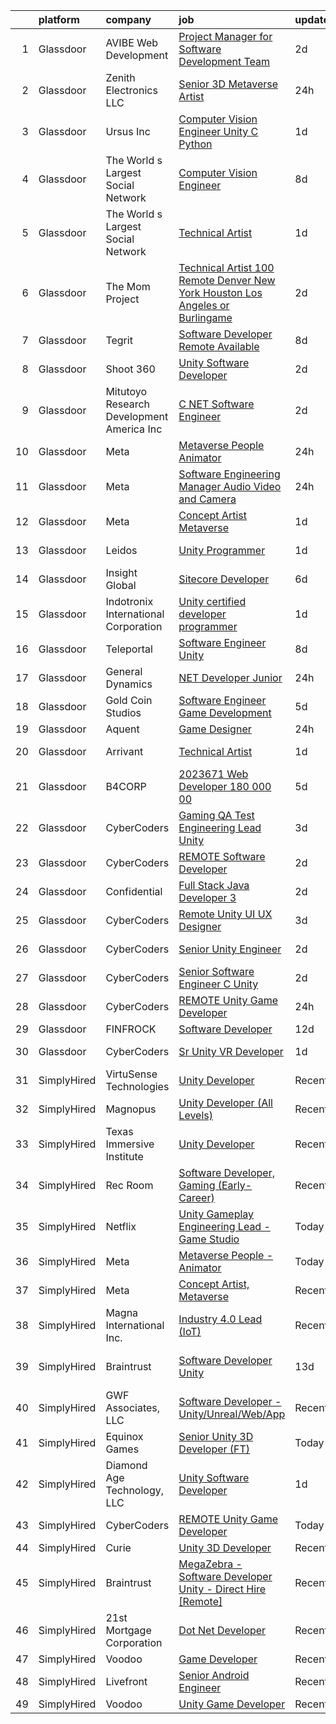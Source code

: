 

|    | platform    | company                                      | job                                                                                                                                                                                                                                                                                                                                                                                                                                                                                                                                                                                                                                                                                                                                                                                                                                                                                                                                                                                                                                                                                                                                                                                                                                                                                                                                                                                                                                                                                                                                                                       | update_time   | location           |
|---:|:------------|:---------------------------------------------|:--------------------------------------------------------------------------------------------------------------------------------------------------------------------------------------------------------------------------------------------------------------------------------------------------------------------------------------------------------------------------------------------------------------------------------------------------------------------------------------------------------------------------------------------------------------------------------------------------------------------------------------------------------------------------------------------------------------------------------------------------------------------------------------------------------------------------------------------------------------------------------------------------------------------------------------------------------------------------------------------------------------------------------------------------------------------------------------------------------------------------------------------------------------------------------------------------------------------------------------------------------------------------------------------------------------------------------------------------------------------------------------------------------------------------------------------------------------------------------------------------------------------------------------------------------------------------|:--------------|:-------------------|
|  1 | Glassdoor   | AVIBE Web Development                        | [Project Manager for Software Development Team](https://www.glassdoor.com/partner/jobListing.htm?pos=114&ao=1110586&s=58&guid=00000182d3d0bbfea546d7673bd80b26&src=GD_JOB_AD&t=SR&vt=w&ea=1&cs=1_0dbc83f0&cb=1661411048772&jobListingId=1008086630923&cpc=DF7064BA3070673B&jrtk=3-0-1gb9t1f1ekui7801-1gb9t1f1t2eaa000-214dea10d75101e9--6NYlbfkN0Brla-Zn9TtWMRI9hglf2COtJLUY7PVjml4LUR13BlzD7MVyLh566VOz5YzIwIxpjKQAPQijXCbFWj_0dt69uEBFC4fyv5bazkA9tIwOZKDXW0gW0od_YTGdw9vH_EnLAOVdkijHvVJP59hPaIVSnRLd_6T9lgsRsFxL8dHgF7waHnkyuwScCoIM-iu6Yx-SGvf3__o-Jl8WiilzJwLv0T6DGuh8acfgn3HpFsxThXKUim3KfBMlPstumSCGapbtCdBmM2OrxT31WDRUaX1SavcYgzbq4YObmhKzt5oIMJKYcKpmzILORvj5801XdQ3WV3d_fhvF6c3noLCE1b-JGhw-gPXjqDPPTo13dIgFqLXUhtAsaWBLKDSDrCP3rWefV2DNA3d5hTjMZNWgSRkK1cYYcQDtonoV4IDOrsL21TJF2f5GfzKvtnKIPHQq6al6FbSgHxpHgCBpqdGCKI3GVxNMeW7BXlIPwBvPVhA15ucSdvjU8mDb1oI0JgFioHuxq6Lhac1Jj3bCv7mSlzdnSsQEEK7s3LhF3g%3D)                                                                                                                                                                                                                                                                                                                                                                                                                                                                                                                                                                                                                                                    | 2d            | Vancouver, WA      |
|  2 | Glassdoor   | Zenith Electronics  LLC                      | [Senior 3D Metaverse Artist](https://www.glassdoor.com/partner/jobListing.htm?pos=117&ao=1110586&s=58&guid=00000182d3d0bbfea546d7673bd80b26&src=GD_JOB_AD&t=SR&vt=w&cs=1_223c25de&cb=1661411048772&jobListingId=1008092281829&cpc=8A48E7D5890B96AC&jrtk=3-0-1gb9t1f1ekui7801-1gb9t1f1t2eaa000-a5663851c11daae4--6NYlbfkN0A9atWhvSYGDXYsuIFniFeMUfyhfiKb1gamun_MyY1nlold7GTuQPjQR8xaSdlZCsOQ9ut2nO9u9vtufhyhHOrrdU4YbCkmiFu5aI_AwKRKyz0ZI0AJ2DtMsDcf_CIYtIaC36EXzHirUZBC8poPrrq7JTyWkZRP2ilBlNx5STbYEsmDNcmUA9iJF4K4U4PPesKasW03b74NGSLyiilXF17bX4ZdujAFcLLHl1cu46YEwztiZ9wepFo7MqYxDwy4HvRgDTGMNGnWZAIpbPnzmfw8-qQVBnCtUMYOEuJpsvitZuTn5wXGg-CGmSjaJoKrfTBB_TSR7PUOWgQ5c-Z64ky9Xj4Ui3cP3VWx-9F4-cjpC06miB0fL_-8tKApSdn7-WRF6e1PEybjXaeGEXfXHlfCkUQ_AOpQEKKVxu_1vIu3HH9E1sRT0BvgcmArzx5LKozq1lfNR5tXldB2OmrEfcVrb6RQKP5a1ilBxJJCtnCUD7nJ_xj5vcMAlpcpiUdAOKZ6VjltmxjVOFBNMa5LFobbWzIc6TB1x5z306obxmlm-UPXvnrMOgPYm-amsYLIAokpOl7fi-npMh3oYQ5lM7OJ2GknLBB5K_0%3D)                                                                                                                                                                                                                                                                                                                                                                                                                                                                                                                                                                                                            | 24h           | Santa Clara, CA    |
|  3 | Glassdoor   | Ursus  Inc                                   | [Computer Vision Engineer   Unity C   Python](https://www.glassdoor.com/partner/jobListing.htm?pos=124&ao=1110586&s=58&guid=00000182d3d0bbfea546d7673bd80b26&src=GD_JOB_AD&t=SR&vt=w&ea=1&cs=1_638f31d2&cb=1661411048773&jobListingId=1008089323459&cpc=155EB9D5185558AF&jrtk=3-0-1gb9t1f1ekui7801-1gb9t1f1t2eaa000-7ac0d13f03f62581--6NYlbfkN0CT8vBT9H5mqECx2dfLV_FONLPDKpIRssxVwtj05Tmm4rA5I0VNOPdM1oYsK66ov5pXwwZ9pBHUxiYuEJrCbcdlaxyWAwJmYz19kUAyvhsOeezI0OcmO5TSscUpaMyeJyxPgtLojTHz25Nz4PICeeFqRejoDMLK2Zich_DhI2mNoQYSwwLkuYkPuOcVvPiLIoNMNlF6R9Vdl43HLaHtOXSPaUg3BcFuT_yUtfPLKnh2bsnJ2ogO-DMYXeRW_CBXSuWm8Mxhv6d3nUYUoz0cBDP-emU9I45yLQrmn1RAicUHREaRXrK66Be1G1Kcqaqi_IpDByaLjR2aWLsWSGrlPE_cGh8a896K-BLamu9DSXAL0_6hvRDAt86OnoQ_WxX9HMrVcOgqXzF6rcgBRk8Ylu_fbxRvtLYgD8zrNNI2R7nK-saCbaL2qoJkGFDfuRsRn61ppX_tuaoiF4atUMmwrfTK2wEhH8mr1387E2n_6lWqu5PahX1Tu8ckAS16_wXeegB56QIgXF11ZG1jE1IqbOId8BgzhsCgXUgC2faHxhrMAjZQ9UYvq_qQfaIEmUzziEmuOeauF3SW5hHtuU_ikHwMhOzs_gGy_3gSP903-qHMygdcp-JRmIoGOvqdWThWXlqaShQ7_uYtoBFTBKODgxItQM8pmnyYrEP00T7RwtUQsdf3gqJbyIQNQoulV8Gh758HRQRmjOEUo1UzHl6vGGWEYFhap-_Jv9u-Onah94lBELi48fPdHifwWVrv5pPAGt-P1wD-p3RCNP_c8J2LUd4QIg_75TuSNCgj7AXenbWvoYXP5gDzMMMzuHHRD4bpM9RpD-Z82kTdAkCZTf4jGYzXsoUoKfjAwfomh9juSrrYsc6NRxKYuF7Gb1C29DQSo3p_lxb8Zqy_cyxJYwDRowkql0rZ9cfCfiYobi1Y7O0cQHC7CAhOX5_SIgsmgR4AhyYUqRxBlX4DiW5V_ufpxnDLWNecrWIk7D2OPiKgw7d7OadOcA_IkCPR1V3CMTDPKkxgPPgss_spxw%3D%3D)                                                                                                                                        | 1d            | Pittsburgh, PA     |
|  4 | Glassdoor   | The World s Largest Social Network           | [Computer Vision Engineer](https://www.glassdoor.com/partner/jobListing.htm?pos=130&ao=1110586&s=58&guid=00000182d3d0bbfea546d7673bd80b26&src=GD_JOB_AD&t=SR&vt=w&ea=1&cs=1_68c496f7&cb=1661411048773&jobListingId=1008075260622&cpc=217C45A42544DB93&jrtk=3-0-1gb9t1f1ekui7801-1gb9t1f1t2eaa000-35c8dcc64f80e154--6NYlbfkN0DSgjPPcnEdvoK3uuxfISLALE6pB1FR7YSHOr_tSg5_QGIhoz_2VqUepdcKLBLI_zT-ByUZ7jUfNzxKmhUpoUNX_46a0P5eSJtFIKqmBxE2EUZWXuXIw_QgpOkukgLUflKYrCxeIMOLksSSMqbnyASmenJYhoRn4pFp-hnkcwA5_yroqHfnV4cYHirntwM4xlXSskT0y1YChIwrvr8MOQ54pAeqfHT_0aUF1OamXSBkGWQrpH_sMQh1GPVzSgtkw9yBrQxr9FJYukjonnvnMBunuWKvFe9ChklBPVxmMC8o0_TDf0lWj_-aFBuB19MwpZ7I3aT5xUDMBucv3YtbSdl8KaDlpPKI06xBIyWMs_-O5fvi5n8xwpLC13LDaMov-OmTQ4wFZ1WyTGgJy1W-KuMjgrS6OghRjJTbu9E6hdYYXEwSeVmq73Nu1m3Q0B4rSoaabZZzgmuYXXdBI-wrlU75FUUQB9YdL_5APRH9n9clwH4wRLL1W65IxRXwVR0M9cCRTLCCD4obP3pC8EppfAxYdYSs3L5nAz4a9KAbGMtHivVm6EZYI_gAb1YyopcriCfLivzUMlvXWbrxWQbR-LwDaTM0HumxF5s%3D)                                                                                                                                                                                                                                                                                                                                                                                                                                                                                                                                                                                                         | 8d            | San Diego, CA      |
|  5 | Glassdoor   | The World s Largest Social Network           | [Technical Artist](https://www.glassdoor.com/partner/jobListing.htm?pos=126&ao=1110586&s=58&guid=00000182d3d0bbfea546d7673bd80b26&src=GD_JOB_AD&t=SR&vt=w&ea=1&cs=1_9c0fb285&cb=1661411048773&jobListingId=1008088590377&cpc=39A4E8CE329AB187&jrtk=3-0-1gb9t1f1ekui7801-1gb9t1f1t2eaa000-bf0921c90fd7ce58--6NYlbfkN0DSgjPPcnEdvoK3uuxfISLALE6pB1FR7YSHOr_tSg5_QGIhoz_2VqUepdcKLBLI_zS0AWypoy2BMJ4_DosLV7UiZm9ttBCjpd10nIK8arXd4CtTftfxm_7JkmIiQENXhdGcE_S4N7Ac2xUKOZp7EXvR4t_Kwr6nj42WCgQAd65FYbW3xP5i7EicaTC2RyK-qtqUZIHHjD7KXux4IMjzuhulGq3igcoTytdLBScpU6JMNkwjpOreeVdJMGOyLWjGSYHI-dhvYwVZZ2DiFbgq6IzRWIcMcYp8OtDyjNs92AVOqKrC3vY4pBqi6tXgx30SXCsIMj6BYN6EDp2zE-iIUFWNiQvGHIHtuRoo8xtZwZiWMZPQ2InpGoKnvQ_gvRZDrfnHSfh8H96x4mI0ssb-duM7BSpCTC0GJGoe4WsCUj3_JG2YC-oJrotLXd-uAWPl0YRcwZnO6hGqi3L4im8tggDGqYZsISFKbLRk9GFhj_Fl9qRhCgXMD0zWx9Lw5JFamYWysKJAL9Yv_cIOCLH2-5gt_2GpkJl_hesTwnSL8e1LRbWnbrKacopBP2-6eEaR_EusrV_KSATNvJZ4ikk4u2JXcL1ZLE534cU%3D)                                                                                                                                                                                                                                                                                                                                                                                                                                                                                                                                                                                                                 | 1d            | Burlingame, CA     |
|  6 | Glassdoor   | The Mom Project                              | [Technical Artist  100  Remote  Denver  New York  Houston  Los Angeles  or Burlingame ](https://www.glassdoor.com/partner/jobListing.htm?pos=123&ao=1110586&s=58&guid=00000182d3d0bbfea546d7673bd80b26&src=GD_JOB_AD&t=SR&vt=w&cs=1_64ad68b7&cb=1661411048773&jobListingId=1008086374102&cpc=FA84DF7EA1EC2398&jrtk=3-0-1gb9t1f1ekui7801-1gb9t1f1t2eaa000-def211a1335066d0--6NYlbfkN0BDp_epf89aHDQhKpPegNJQ_ldQpEFZQsM9OcONMGxWx6pU56EKHF58QjVdAUvn2gXbpX5DWfMJNO4kpapWWpE3dw2mRnYK8dMWuRa4JdVCszmjB7tOUk65xjV52BcSMEzn6JL6_0E-7pItqZZBZCKxa7CYYrfTKwGjmwminsvMnwzapH56UNRZhiSsxQSuP3P_r7Us1SZ5HNrdFjjFYZ8EuDIMEX6wNj_FcCFLp8m1sjPGxKYrF4Xe-WI9ESlWrjTjB_WExQUoSLzspo1v3WLpM8WmACtlEH5lvQTqaWW41vng2DNLf_V-0Rb5IHyMALY6VqazykrquiTO7vaYUx5ubcgyWvMeeMGduaAWLBovZ-w-hsmsj_CrgpJhf0a95KZHBPmr4FIyVrFZASXOa1b5zV0KRH3qDW48zOow1IddV2oulRGvhQBgOSMCPVsTeEgiCN6Bnae5RZY29RMtHrEIPuBjjKRDN7sCtDzHmmVkmvlAqyAyQu8DCpvdJwjf6SaVus0yoBUe_y5fNdwXcmPpGoQ1ZtBxy8FMNt7eReA3cPIeWaJ1Lo5P15vt9eFoEeuDP3VLi25O7g%3D%3D)                                                                                                                                                                                                                                                                                                                                                                                                                                                                                                                                                                   | 2d            | Houston, TX        |
|  7 | Glassdoor   | Tegrit                                       | [Software Developer  Remote Available ](https://www.glassdoor.com/partner/jobListing.htm?pos=105&ao=1110586&s=58&guid=00000182d3d0bbfea546d7673bd80b26&src=GD_JOB_AD&t=SR&vt=w&ea=1&cs=1_e7c0a714&cb=1661411048770&jobListingId=1008074129417&cpc=C4A69CCDBB3B9599&jrtk=3-0-1gb9t1f1ekui7801-1gb9t1f1t2eaa000-31ea58efc222df99--6NYlbfkN0BYTXhm1cbXLAspEfzBkuVxq2TVVktJReCYtVkqu0WvP24Gm3Dxy7MDa6OJSrO0xO6C66tfxA8ttbJfLdpWJkOgdtvkYOy2-vXX6QsvaM9J3wudpgQJfabM3wvw393EsEKyI2j8r-2wX6ovTATJdOhRulDCxWlu-ACK69X5QuY6KgD_QcQy8D0VRgb4a4kmfd0pOMzW-oc5u-z9btFMNEXcFQG_sMjLgnM__ixg6IkD444UoHSqvMDLuXurLMK11UE2shP3cr81LPDmcY0w4IQLxaunyq33SFrQzqDVFcE82nTZb8hkbKTLsBtw675Qbe8HqWgKDJvKDUOijljge7f0sEJtom5CYDu3L-4iiMtRrgX_l8gAbnqojra3q_VuG6b-1YD0gseUl-uidMvyFmS8sWS2UuDTb0BTeQA3HrKIL2HAFdFFRoS4lIIoZAH2oMPzlmvBGNXryYxZGk9h9CfDQNoA9OkN57BI1zbjtM6ErO7lSSApFQKFBVYi8LHuBE8QKI1QfQ4XVA%3D%3D)                                                                                                                                                                                                                                                                                                                                                                                                                                                                                                                                                                                                                                                                              | 8d            | Remote             |
|  8 | Glassdoor   | Shoot 360                                    | [Unity Software Developer](https://www.glassdoor.com/partner/jobListing.htm?pos=101&ao=1110586&s=58&guid=00000182d3d0bbfea546d7673bd80b26&src=GD_JOB_AD&t=SR&vt=w&ea=1&cs=1_ffa21956&cb=1661411048770&jobListingId=1008087203584&cpc=E04C949A9101C6A2&jrtk=3-0-1gb9t1f1ekui7801-1gb9t1f1t2eaa000-8dd0b1a67149a496--6NYlbfkN0DfopDBJjdZYsHaazvtHih9EkP_5L3b-O-YxZrMZy_RRXHVtoPf0vktF4oNZRwX11ChLmqooPeQulvAiVAtFyylj8b6ARcbJZaTISipflqpxGg1LcAq6m-5fYSL7Av37XfUU7wFkkBkYfYpMuUS6z0JTvtOC9Tf4ivmaFVVmcVi0ucMfgOzBMfyvavdPYg_-etFwEYQ8whpw1vDuXbtRLrwXVZ3hwjbFXlDizOYpCsPcQKIYaa88YawoyYtrFZ40YLGq1LM_eZs6zsXoa6UW0iWnoWFTT5IdXyYjCo9-L75vutyI3is7U_gv_e2K05APXbXzB3QWTZBSNbh-BUyFKIBvMe5GSsxX1O1bXUNGSAC6d86x1eLuI2u27exljJb0xYqvYKSwWO-ln7sidWaThA9scxQIPCjZ2f8zEW697LKcCbE-k5kCRjDX9JomHZSXocw3xknWzUNudnsZ5bEql6LlLfIphOr5hg62lmMJlVJsJSh5cFJrU7yXhP-GvhoUzslA2KljY3H_Q%3D%3D)                                                                                                                                                                                                                                                                                                                                                                                                                                                                                                                                                                                                                                                                                           | 2d            | Vancouver, WA      |
|  9 | Glassdoor   | Mitutoyo Research   Development America  Inc | [C     NET Software Engineer](https://www.glassdoor.com/partner/jobListing.htm?pos=118&ao=1110586&s=58&guid=00000182d3d0bbfea546d7673bd80b26&src=GD_JOB_AD&t=SR&vt=w&cs=1_8fb31e41&cb=1661411048772&jobListingId=1008087248411&cpc=C891152315FA1AD8&jrtk=3-0-1gb9t1f1ekui7801-1gb9t1f1t2eaa000-88c133a5065eb149--6NYlbfkN0BvrjnhlIknunj6B5uFGHHla5BSmGDnouF8_mjReNBU2kRZZ3EzJErpeKkwjhl_gNmuXZY_IDVaDXN4Qjf97Mr4Dsm7cV_jjroXWgfu_gqqYJltEEfdV9SuVvWBlix1C1RrCzoVsxVOaapL39NX1bkuzWJDGG3SwLD63KeQAB7tGWDJTSVjJUOhoBBEk4Yth0OuXsKZ4MDfeyuUdo5C27nRnU2LTC1LypUH7cWkJXZopOS4m5_db20nwjCOhiO-4g7ZrSpTIqx5epCK8belqXU-GahZKL1ClaHgElYzJi9zDc9ODFYXMxA2FkX16wbG4OiZWfXxLjUzEL-ZO9XvrdmHsrodbHIuQwMHaFpr-a1-ImqzSUE3gJO4OKAuEYeOljGdmbxKIHi4sqTs4fEKojiGwpkOTMMJc62xrELbwDDyqgC4dlCeBeoAd7DaYOQAkrYD3Nl4CHh9Af_clUkyOCofeliDS7tgc4EuLXubIYY8earE_ovNxi315GgumLAPAPjexk9VWUvE0BEixF4N1gxMkYtukDbSSp6KUqovaJLhOhKo8Ga0C_YC1PwIiQUFA-baoDtg8s0P3GHMWqGXyZm268nehzUTlqFp271eIQDgkYy2xucctDUCwihyx8pevbpm3-1hRg_3EU1ca76Qr_K-P4kCn7BAHUUP_qWPlAWaxKX3w2WYB7lzWREoB-Vcqgg%3D)                                                                                                                                                                                                                                                                                                                                                                                                                                                                                                           | 2d            | Industry, CA       |
| 10 | Glassdoor   | Meta                                         | [Metaverse People   Animator](https://www.glassdoor.com/partner/jobListing.htm?pos=111&ao=1110586&s=58&guid=00000182d3d0bbfea546d7673bd80b26&src=GD_JOB_AD&t=SR&vt=w&cs=1_463525d2&cb=1661411048771&jobListingId=1008092499125&cpc=9C2286EA3771AAF6&jrtk=3-0-1gb9t1f1ekui7801-1gb9t1f1t2eaa000-63e01787bb750b5b--6NYlbfkN0DYl4UJW4r1Vl7FEn6T9F-rD9lpC-0oMJVSiWjK_MGUd8e8cHXcpv6KPyjLHZEfqkXGSnF3IqB0bFpRYu4Ep3IEQxw7kdkanUN-Qpl5cYOdzmKvdbrE3THeAcUELOyoXS7e4im2rNOo_oyrbChgT6zn_IfvUlfVuxUNM_hacDXdJT1a0YYJMAwuuI9Z7pTmK7C7gCqtap1IywBeVwx1-m60ircBIoFfLUQywdLWf0SzxHyY0D5RDT8evN3qV6ks_MsZwhDLJhjdztiJvYdva2DR99OMzmzEa7qWOgj_4JFa5e4k-8kkb6Y2TeVFl9nFg-AVkQsiMZqRGP0r5NdZioLFPmdXcevJbx9OV5sfPmP3Cbgbajds8XafZTnXP3sSm2xQJtL28CCizlmH3VtZ18b-wkeAPAUmOpcrHzcOeIknzFWNBz4NR5FVbWAXLaeoogjMisSJ6gOw-jHKMRyBIcAJ2ovBLNkSrIQzs7VYVQVwPVxecrZ-cLUN68BtS7nszFJIjocC3O0D9RBQvd38-UawmpJ6DLpprUQVbNRq0ad3RFK6ga9hyoP4wnDD0n1f50ynvbPzz3UVbIRkptaesdYr3ImY-NFe0O9LZ01n7OroTUa2-UDvp9zAKfXXWzHRpMrjIOwteu4I9Ds3abgZsJ3PmSzTSXa5Mg-9_yPefcJL88Ua3qeI0hKLUQtQEUMhd0xTc5zPHZxzIcncPhXQqtsHeVNj57xW6TFTGr9BG6RlXhb6viojdNuKfmP4k-umbKWLzc4lBMfaHniQRX-eN10Wn3nQPZ-Bj5h-SmQa308ts-EAIP7L1QyRSP6op61jAAj-_wD6EhEJqIDhTgQHoXx5hRtxhwRXJvQOwmeTxHHLXCIZf70IGSsjU8wLenZ_bY0SglHdAQPwI29KL_IsXMJKeu0T8KhkxiXlh6FY9MXi0p9FXlxp9cQ5P2p6LfFXpz7jBHkxh9yryi1XcwNCGPsPwur9NSGHdvG_oexknMo2NpU0ZgWJP7A6EFDC8W3z-DBUtf6AsJPxh2Rmtc2SM9wxZY8uos0d0Wegavw5sKdkZvyP-Nwjnp3u81GuYDJlSYs%3D)                                                                                                           | 24h           | Seattle, WA        |
| 11 | Glassdoor   | Meta                                         | [Software Engineering Manager  Audio  Video and Camera](https://www.glassdoor.com/partner/jobListing.htm?pos=116&ao=1110586&s=58&guid=00000182d3d0bbfea546d7673bd80b26&src=GD_JOB_AD&t=SR&vt=w&cs=1_bbcc51d1&cb=1661411048772&jobListingId=1008092498914&cpc=82B3195DA92CAF92&jrtk=3-0-1gb9t1f1ekui7801-1gb9t1f1t2eaa000-d9bf1db9f9179703--6NYlbfkN0DYl4UJW4r1Vl7FEn6T9F-rD9lpC-0oMJVSiWjK_MGUd8e8cHXcpv6KPyjLHZEfqkXGSnF3IqB0bCH_pSNpTu8Wo7FZzGj2lUp6fOSmX8A-fMi6rIPHLOvpTIOaUr-Y5yfgjk-C7BeuehTaZE3AYYxk07tvyBBNnCCv63bpUcrIYLldW_bDIH_FmgqNWgrOuNjgHAfsTDPkxlAEPRwTYpjiyCUitDc-_cOBqtIyCdfKErY9pV1LGaa9n8hP7prh0GZurSRbcbxbOa0gFP50dlb5HVygT-vCcz2eNdTOvKBki5NdKJq6LpD1FEskGUNh1mxhK2Dvyb5mrbrMyUqOt8F7XgQ8muE-pGd3n9jATbC79QHz9_vuVUTlHRSVNYvKwAkBpqyFdzlNWPx7wl2UJCiWqNuSw0aqGG0hzC5CPO9SdNzqJvMN7mPX_EZO6T5S9a1RDMvHGLozkkkkqA-SvnXLyblIsX6HHRmQZjcYrBTzRegVE79PMWgC5qimyKX3QZz7JfQBjmKWSw0hK_uNc4ChcnB994waqnO720Yx4No4JX0Bye3Sf7vpe744aEDiyvl9G50NyiCRA0ZHW__GCNzCN9dSuFaHBuOHQVI0m3uJaMW77lW3KdGrgRb0BXPMH0tNxKQ8RVnnKsVMtMCPOH3zjiP01wO_o5TWczaFGGGeOC1EaU5EKJu7fszifBO0xez2E3k_WVdg0IQ8h9OQGEm6DkRtHNUi5Q9gK5pwYHlMTTFG4EvNr1YPHFn7BI399yjQUcy0paYU-RrdIB3uExDQ948HMZlgzR_K8NNYLLWBIwlXwCY7QAEMCn6SQwO3mVgtp3yuKme-_-RjPI8wVrC50BEIWrxwSOQTCO8g_5FANarsaLSSFU6wcwu7AZcho35Ofwbor8yUq1iUeo-dpLeCH9uTWDsksyd9rZa0PSpK5Ox53uPzriwDPUQlw8Jq8N1fIc7J4RX79QvnqjH53D0VRw8rbS4XwZ9ysE7wQj8ex5x1hjFQ-__CS3puy90pofLhnGegLFoTeVdaw0o_gd9vVyabH-DwydY9rQD7Hx5yINM83y13GJc-67xY_I1B0Gg%3D)                                                                                 | 24h           | Los Angeles, CA    |
| 12 | Glassdoor   | Meta                                         | [Concept Artist  Metaverse](https://www.glassdoor.com/partner/jobListing.htm?pos=108&ao=1110586&s=58&guid=00000182d3d0bbfea546d7673bd80b26&src=GD_JOB_AD&t=SR&vt=w&cs=1_8e96a2e0&cb=1661411048771&jobListingId=1008088529646&cpc=444700D72F2ECBCE&jrtk=3-0-1gb9t1f1ekui7801-1gb9t1f1t2eaa000-b6024940e1d99ec4--6NYlbfkN0DYl4UJW4r1Vl7FEn6T9F-rD9lpC-0oMJVSiWjK_MGUd8e8cHXcpv6KPyjLHZEfqkV4NJIS73T8WgBoufXsTdN2nIc6u-41b6P1giDdaULuJuz4Qqd3VbknR8S-aQ4KNpDo9vTTp94CrJUBY-ITxEN-h0IxxgNt92bnJxL2oMJ8tWIzh1pfJGEBPNykMGR9ir19VKj4YNKyet_eRffYc5oqnwWy9mIRF9fwVspRlAPhe4Yxq6cOeIO8_ExuIdiPFm3kFpo_MQ4am8g-k7-S8oeKbL8POmVQqrD8d5ZlOk6JmmXoGkv-ERn-iq9G3michSmhDs1T9-nvv8itOpkDL8W1srOewAhx6qYUbPXd6bipU8-smOQjfAdlNGikmbhmYPTOS4bm22iHl2quljd_Nw3Hv4GqTGpLcXWwb2pjRtw-jE-ltn29a91sonX98WlkLmK-agM8oC2PtJt_QU9EoApe1klF5ZJy0gFUzajSmvUhK06ScddOOwzKc0mQ_Lzj93Jzz1jPneB5TcfWNP7Dnsv2uyu5T8Bx74drKixjXsfKO8qV_iywLfaBMRURsJqF1wCdY-HJ2C7slIXffyCRh2TfTR1sFq932ez5EqJQ44ycq7BvC5HnA7R_asFD3uoX9b7uf9vklLg8Tj7tRuyT8ijrSq7TWFRjBGpzD6i_b3YZHK_Z1xSfGJbd3G-dBJHvMj62FoUbZt1c1QzfmmW7rW3oB7wKNeAph1R6MY5UZYDNDkJhpwqzFr25wq88iv3H57j_P1WJzKPIgggfQterJ1ttWIFRD1Fs_rA1ySpk-0sjuRetJl39TYEmCDR3W9xiY9oZu1B0A6hiAeGjvF370j70pziRWsc5J8p_SEOSUYyReBh62boOprrOWg41pU6L05xoA8s4XwwvDWh8byrIgzIBXmmc5yEjUam-NQgqZPPbzgcmOxvouzRuKeKAg98xUhgXilZyrMnLd1HY6Y3XBYFHNSsxrXbCbIy0BXoeblXrwx30fUKCngWrhQOg2roCh6ZNXWYiTFuLPvNfayelMm2JXpCvE6fNCWRB50lskdcAayrTDAUCGmNDe0ut7U3QAfw%3D)                                                                                                             | 1d            | Burlingame, CA     |
| 13 | Glassdoor   | Leidos                                       | [Unity Programmer](https://www.glassdoor.com/partner/jobListing.htm?pos=102&ao=1110586&s=58&guid=00000182d3d0bbfea546d7673bd80b26&src=GD_JOB_AD&t=SR&vt=w&cs=1_1f3a79ae&cb=1661411048770&jobListingId=1008089020505&cpc=5E31031E1AFF45A7&jrtk=3-0-1gb9t1f1ekui7801-1gb9t1f1t2eaa000-03579237cb077e15--6NYlbfkN0CZUO70VSdYKA8PR3jfrSh5ljhqJhfDt0PzQCMubt8cRihWbmqO_-Ccw6DGinMZCyJOC1J-6q_z_4Wgvk-MO7sLD3GhT-WTgDBRIyM_WjKL-iJ9745cRFElBJtTClwWQ2B0BJ9qaRrc6PB2b0zC2dXldGj08h02BShxJyrJLyyncG67J7XL74vHsMmpg2ulNB9t9ip-IjE4sLeUB_PRLC0UVK1GOnBsm_-pnvszLhi21PlBRb_7ktHYZGBDBf6w8DvriGcGVhNU7iKdKUo8pIJ563tK1jMLbfrl2I_ZCPlcLgl161Y1ba_ZsRVWvfcv0ZFpUREQQZ2jHtjeA0UsYmUTsay3pzFh1LWoKf2nYEvFeti0a2BGd-yWnhA8fBlMT3McQv2xIf9SYj9432-TmzLKW-98PrXELIUVmIir5uBjvJrHltj25frsKoc2Aw_cP7Dy_EUj9ByDLu9qX_OUYFJmfBgTA_a3Q0duH4rtqFjbUE5_uLkhfKOZtBQ7wk-hhMkvO_kXhS-Fsfyy2dckBzAXTkP0ts27P7Q8zEe4QEjXwZ-lZgaQSA5kgsoLDNr16yLwTU4O5HtOxP1QaIf2sGrfMfCO499J4-vLlusCQTlXcA%3D%3D)                                                                                                                                                                                                                                                                                                                                                                                                                                                                                                                                                                                                        | 1d            | Goodfellow AFB, TX |
| 14 | Glassdoor   | Insight Global                               | [Sitecore Developer](https://www.glassdoor.com/partner/jobListing.htm?pos=103&ao=1110586&s=58&guid=00000182d3d0bbfea546d7673bd80b26&src=GD_JOB_AD&t=SR&vt=w&ea=1&cs=1_fe90c084&cb=1661411048770&jobListingId=1008078937608&cpc=BC9CB04B69E72EC2&jrtk=3-0-1gb9t1f1ekui7801-1gb9t1f1t2eaa000-e09437de6a583059--6NYlbfkN0BKkHZu3wF05EeDimN_p6sYpKCMArvwa95YdH7UpkaBCgHzxp9Is74qxSOFHe9rjiE90IMqTh11siXRKaFc0xlqjKsuWxU6-Lc1-2vYFNYarUmgAeYnCWCHLlA3l7CHG4rY7g-vZJCdfNvsCwOLp07BUqoiANEXrY9ifLCSO_XoN_CkKhgy7iZEvDJnsMNxgMEZm8Pt06bs_xqN2ytaKk-TrjgPNB8saddDgL71z5WO398gLfHHfZOrD77BA7dwKO8YGY0SK0oKR5ltbn_TU-SlKV-VzB6jGs6jioWvBGpLktxrmM2ocCKdzpARIGQZTpfWWS5MQxzy55pakr-iBNHr2GJwuZ7Zj6A41qb5sTzRoOgOkkelo96SyxXr0K2aqf8D7ds2E6IaSI-OAjZ8WGjRmbtVmNK1gbVFgg87F-Owa9ssyAGTcOoOU8N65-IHv4f4gg0thc5eJOTtV8Gu4vLJLm4gCFleMXcof_75LqU2I4eqlgKTI-Y9G7nFPBF6n3zRfuEp6SPKBw%3D%3D)                                                                                                                                                                                                                                                                                                                                                                                                                                                                                                                                                                                                                                                                                                 | 6d            | Las Vegas, NV      |
| 15 | Glassdoor   | Indotronix International Corporation         | [Unity certified developer  programmer ](https://www.glassdoor.com/partner/jobListing.htm?pos=125&ao=1110586&s=58&guid=00000182d3d0bbfea546d7673bd80b26&src=GD_JOB_AD&t=SR&vt=w&ea=1&cs=1_a5a7e3d2&cb=1661411048773&jobListingId=1008089181561&cpc=3BA4CE39D5B5DEF5&jrtk=3-0-1gb9t1f1ekui7801-1gb9t1f1t2eaa000-ef52345ca8121abb--6NYlbfkN0Ae_fYzx_xl8RRWzsRXTcULcTw2UNV4KekrZcrooYcDv-nP4HmrwTH4B_Q5Urt1KDi7csexEVDahhIvZBJrpppwfW8ckXsWnvg13uqvpl8pJv1smsN6UE8Tmu7zjRvVIZhqZ75pTp9N5JwVLDSwWc4hCnGFESxy6ynI25RvkQcrl85sbp0khTg6QWCfr56_k2XZ-ZR3mxAJXzLVAScrCh0KvscwA-aVh5PgHV9VRtnc23XyjYP-w9lJr1VG31T28A3kyOn4Ne7R9sfIoCDTWqRgQK1c7LWSUBkc1Q9NUeWm_mqrfkUDNf16tyTVR34PlCUtbB6egqMwhWLlm_IyPlmiSDy78Y29yuVDdxdG8ENGTzReML5-m4OTkd8a1YQmUUbBn0wBdvid14AUI0lWu-WQWOBTBACgm_wvxfpsDAWnFFk1r0CW6im1qBk25PaQTWZGti13tw81CfrsUL3PCWrY92QUoqxblujny8167yWbu5UwY99W8feXSdfTw4LfSSHTZQZeKIGvtl71tdwestpNYiHyORRzfCsMp06o_dcWMGi2mDFCYjzjrAJWxphrkZW867BRxLE5zy7YMXTCyDHtYWIqK2xNvkzImonfee-VrvTc-VTlGPD0oCvIpDiZYJZXW-sBWwCRgdy-i7M2Lz5zGg-_W_W1ewk%3D)                                                                                                                                                                                                                                                                                                                                                                                                                                                                                                                           | 1d            | Palmdale, CA       |
| 16 | Glassdoor   | Teleportal                                   | [Software Engineer   Unity](https://www.glassdoor.com/partner/jobListing.htm?pos=107&ao=1110586&s=58&guid=00000182d3d0bbfea546d7673bd80b26&src=GD_JOB_AD&t=SR&vt=w&ea=1&cs=1_c7826483&cb=1661411048771&jobListingId=1008075046577&cpc=A8EA696C92E7776B&jrtk=3-0-1gb9t1f1ekui7801-1gb9t1f1t2eaa000-a2586b8f60e5c255--6NYlbfkN0AntC0C-TCVph3zu4OMPCfnQ-MMa4QglcNogR1ub3Tc_pVtaDijIQNGqjZUjoXo2yKwu64KD8-YtFIR2I8kkqCbL07rpeOqxyEMXIKB1ZwOfsl0Q6IfIhQNenE7zHvKHruNGpl76kDxluITjcBqrRgn64vIx2FQD8vXwu5Xm23Gx3RzCIfCAb9mVGdhDJfdG4HVHkps1FwML_fZCXjfVgBSM8wNwweF_GnUdCImJCaFjf4kt_9V2K1FWGNjUNL5vyydQH8hknbHywLZKXpAHapK0fYgCPiYKmyBBvyuNEBXB-5TcPVSXnUOTeA8sMPBn8jZH-BKLm8Lwe1zIAcKMeHzo4ZOFnfFELwBhwGQru-3jRfD2VVsotxVvnASjz6Z9RRDP7EKWuYBKAsZtWVKFTjmq_pq4A_T-9td2KppFIU8Mi2OsBKVZa0T5uD9blcs0zbJtnkTykuR6-tQhnV_jvhN6GI4xyJ-JHRU8OzyxNyqSYeUprXI35-xII6rXgGRwysBMXrt0Y0yrA%3D%3D)                                                                                                                                                                                                                                                                                                                                                                                                                                                                                                                                                                                                                                                                                          | 8d            | Culver City, CA    |
| 17 | Glassdoor   | General Dynamics                             | [ NET Developer  Junior ](https://www.glassdoor.com/partner/jobListing.htm?pos=120&ao=1110586&s=58&guid=00000182d3d0bbfea546d7673bd80b26&src=GD_JOB_AD&t=SR&vt=w&cs=1_7e505976&cb=1661411048772&jobListingId=1008091161462&cpc=FB7E4A1762AE5BEC&jrtk=3-0-1gb9t1f1ekui7801-1gb9t1f1t2eaa000-32e88c0a1f25d7f0--6NYlbfkN0CA1BF1uV5NTSgZPFUb71OePktNXA0y4N44ecUliCBagMC6Bm4sb9_iMQQFRTsupUoK2cufU19jg2t5X0dcfmE0yLJottTkeafvQ5D4tS3Qtnkc3wM-FM_9_4oLcVYhXXg7Uc6totIDdMtctTlAh8l1s9LRppqBGHAT-TzukcYNfHVPX3G-DMKVrbpvOwQ82BC9Fp7KpjD4i0SdaF5V1d-_KtXIgy1ATgLXtIPiYjkwM8ukW-Qvd3CTIL8SkgdmJ3TdDBjv6BkAXAr_pm4TyThVHkkRpD26gx1MmKMfXh5WeJ68vXx4qzxxgLmBsthDxP8NZCMkSIZqgkYeEXFOW8bSX6ILd7guQKQQV4WIhA97Xuy9sJRS4886tl3cLJGxUBmGpyRb4w-osEam61UmorEsqTlZS97YBY-8fAXo9RWI6F0eEypjqS3yGvY0J-0NAugJylOcQIjEN_lZAziENPJN_4IxuNe4HulAonLUEYOw8kf8F99oXr95I5OI9gJrmmscJYjTIv3g0_OJ40_lmAOv3l51_dm2kVJmuI0mKsNEPKs9sGNeLrCP2OD9v_W3OBvh4_DS1nlwpAPSLMQjzITNjpg8HtsUGI2EUr4ur-5us2anda8D3-Zld-kjSLOxAbIIzF9-jGlcPban4C1956K_2vohrdZuTtjQgVAQTbe8xT5a5PsU87puGxjHuA4FgNeuMfdfmrP90SXH2a3XOOaa_qPx8NuxP1145YUQYGTrniVzLN9AFRaAMa0lwIb3cJMg_mJ1grvIUNKlNx1eyBEzuwkoUHROC4gOu54YKCxaRGd7F8lnrFN-H-my2Qwhimr9IH8vptDApuKd70W5GjsUOacgJsb-j4OggrXugWNrp1-mrV9OLuqbDo9ehgTUpK_8PWD3VO4RGR0Sl8mLXOS433SomPJyOPhjMUpESvXmI3CgoA7GwwDg8nx__TSWQ_QWD2do9WCKrjFXDOg8GIYgggIZKJFNEVqJN64FwryHW0P1IDSLJNs4rVlZnO-hOC2xmEay_-YlTV_PJxgjFbUjb19WvLZr1vjeOFlZL41fpkUW1HkHJI5aWBwW6-l0fTV5M1Ue_2LND4SOIsadQMtDSn07aQMJUi4RcDrXdCZYqnxjwaw5INWx-c_P0VMWuPc3CSPh5Q8ewAoWhIpj-FMeBNdUtyrmD4f9Jm7RKBPCsA%3D%3D) | 24h           | Arlington, VA      |
| 18 | Glassdoor   | Gold Coin Studios                            | [Software Engineer   Game Development](https://www.glassdoor.com/partner/jobListing.htm?pos=109&ao=1110586&s=58&guid=00000182d3d0bbfea546d7673bd80b26&src=GD_JOB_AD&t=SR&vt=w&ea=1&cs=1_e7cce0fd&cb=1661411048771&jobListingId=1008081794820&cpc=63C68CF611DF075E&jrtk=3-0-1gb9t1f1ekui7801-1gb9t1f1t2eaa000-c3add2d81f778701--6NYlbfkN0ACu_hgM4mYOpGjE6TXudS1eLEYdlotK5aSiNrSIRlNjkkh_z-L-is4YmSHzw4gYB8qtBQ4LLi2AOepvIr4wHWBTD5mVJAkMV9CtW-lItY6sc7I1gJ9f-McM4d0c8vWNmv97wWUB8oe2deFet6sp7njb9aLIbz2P0SRRyWea22VaU5J2NoHccQSvwbKhbs0ok99dfoMH_yPhGNdduBo-Ce9GXjuxVjUyG5dp6-Y7pM2DDlO2Xh-mA8rskKioCKqaoPePVrxXWQXAlwjrL64YNWYMa6-QXHV6nhNgOvuXTAp7xNLMVa07TCuhu3NKyYXY01uiPATGuye1Aum7-MCnHyTLwg7O8giXsPt4u_7yabPxNak3fEVm9g3PMQhF1csfL3Gb7OyZgPxIn4pThxTj_akt4GfdijDTzl4B1oZ4CGdbQ7cXggIpzTwpmGwaT-1y53GiXs463BOX5X_X-qemqIp8EzmPoGRFdRSR2me4224E_XImKAwm7gr1RdvUSEHQFryaRpLg2Io1A%3D%3D)                                                                                                                                                                                                                                                                                                                                                                                                                                                                                                                                                                                                                                                                               | 5d            | Reno, NV           |
| 19 | Glassdoor   | Aquent                                       | [Game Designer](https://www.glassdoor.com/partner/jobListing.htm?pos=129&ao=1110586&s=58&guid=00000182d3d0bbfea546d7673bd80b26&src=GD_JOB_AD&t=SR&vt=w&cs=1_04867ac6&cb=1661411048773&jobListingId=1008091362421&cpc=F41FEAB56D215062&jrtk=3-0-1gb9t1f1ekui7801-1gb9t1f1t2eaa000-3b8cfdd71f0d2f0e--6NYlbfkN0DMrcEu7yrtATojKJA7cEzGQ3FdRGWLh0CZQInL4ECGI9gD0Wolx9R2EDT7B77c2cRU1zW3HVZMZeGAOYVZBOqH_4lgXX5l9kbkb9irhCbVBq6YsU0vLTUYvSh1OUNHO93tZMxbICiVo7Af45F1C-oNj2G6v1j_C21ZJdMsp9erWebsAtgT-dUPcYIscqX_rBTpt7bOKQZXdJa7vpHWlSMlIuJcdorWKnpZVPRxbIieAemAz62AMNgEFqVExawh4zQ0jdNj0Y6XQxEiKzq7de6fXl5R-dCNhhsO4yUkKtPpNXa0Jl5z_MMjs-50828DsaV7h3f8vPGs5q9zOifAB-tu-Yy-aDEF_Fn_Q86gCHRawjvfJcbYpC2caPQRh_uKoBEOMrJYYnFw5up4DxNKwM7gqR7dVF1KvijygFXTTHa-odQNudMOndrWfBHv7vy_ZkRmyY2Yh5330oIvFaSaT8UN)                                                                                                                                                                                                                                                                                                                                                                                                                                                                                                                                                                                                                                                                                                                                                                       | 24h           | Remote             |
| 20 | Glassdoor   | Arrivant                                     | [Technical Artist](https://www.glassdoor.com/partner/jobListing.htm?pos=128&ao=1110586&s=58&guid=00000182d3d0bbfea546d7673bd80b26&src=GD_JOB_AD&t=SR&vt=w&ea=1&cs=1_dee948b9&cb=1661411048773&jobListingId=1008089802829&cpc=5E31031E1AFF45A7&jrtk=3-0-1gb9t1f1ekui7801-1gb9t1f1t2eaa000-6bb2987691a41c10--6NYlbfkN0DSgjPPcnEdvoK3uuxfISLALE6pB1FR7YSHOr_tSg5_QGIhoz_2VqUepdcKLBLI_zRHxSFbsIF8SK909pmnMx2v8BrInV16rlIjnB7effHOmKu_glRlujC5d8SVF4LGBU5jRUc3Tb-QCZ-EX_IdUzGbhQx72U1hu2DhM4dlso_EfokI-ZNIHWMD_rQC5oI7vFk1WCwGHr2WYAFmP9ZwXQHNNrqTzlAivPL6_dL_kMkSWdz7tyir33Cizb-IkfURNQL2gXpWtkhpK9tGHtiVW-zxtN_YKE6wWbFi9TXmpbFN30vAg5L6PzIclsMBzW2OsGWBfrDFM4vfNZmckvBCApFrqUKhaihzzL2CepI4sufn1-0e-d98DJifQTFSeN1SssracSfGCs_vQZX_DICXlXLdZg8UjvQQ60E4jsypOI3Ou6KxHEFVFfJJ5_cAFe2plapuQ9eDub8ld4DU8qHt_uK12IDZfST-gsoDHUx_olJtSOYf4GgOolKiPcRuzjx4RRepzOWS4nCu_S3rjbsHqIpUp4YiKkl2D7Vq0XaU1whW6DC5oFgS8eFfVo6_TF4s4vFj-YCTIgHhAA%3D%3D)                                                                                                                                                                                                                                                                                                                                                                                                                                                                                                                                                                                                                                   | 1d            | Los Angeles, CA    |
| 21 | Glassdoor   | B4CORP                                       | [2023671 Web Developer  180 000 00](https://www.glassdoor.com/partner/jobListing.htm?pos=113&ao=1110586&s=58&guid=00000182d3d0bbfea546d7673bd80b26&src=GD_JOB_AD&t=SR&vt=w&cs=1_257d23a5&cb=1661411048772&jobListingId=1008081373596&cpc=FB7E4A1762AE5BEC&jrtk=3-0-1gb9t1f1ekui7801-1gb9t1f1t2eaa000-6676c5ed2de5c131--6NYlbfkN0BBcNHvdcwdm3ewH9kjvka83ftEJjxlat_DdA1S80VRS6k0mxP7wnwmAsSRP66qfkxfygTsG_VxvlM6xnFwtFlM65wx1fwY703rftnoaqvQa1FP9Y-yZyxGsbqns0mL32B2CxBxDGGjXthUpXZss2mwEreCM253s-lNyuboHOEwIaB-sI14j5KRJ33yy_qQtra97eurr1UXlQ1Ez9PCwZxcG8hJzQkLqAbsIwhFYvqMtC8S_OxatOEcRr6skqoYMLMcM7YFk9Bbk7YNvJ6D7I4vW5I4uz0_gJju6s-6WfebW2HKNJLxFVTWOEGZQN36jlE3AoTkkadwnjJDR29CK793UmtcjzvfDdVB0gKZWrTBee3D3w_KqLR54fMHHnXWcbyAd-0WZ-hYihZTLfKKrIlQFEmuyPMnK_ro7fTCoklqvJ-_KFpA7VBsp110WQn3lnnoP0qB2sBiK1NaP3iB4KKVSZ_JJEWZ5ZjNDkDQdJMX9r7XEVFYMSAr)                                                                                                                                                                                                                                                                                                                                                                                                                                                                                                                                                                                                                                                                                                                   | 5d            | McLean, VA         |
| 22 | Glassdoor   | CyberCoders                                  | [Gaming QA Test Engineering Lead   Unity](https://www.glassdoor.com/partner/jobListing.htm?pos=115&ao=1110586&s=58&guid=00000182d3d0bbfea546d7673bd80b26&src=GD_JOB_AD&t=SR&vt=w&ea=1&cs=1_d28b7253&cb=1661411048772&jobListingId=1008083916043&cpc=C4A69CCDBB3B9599&jrtk=3-0-1gb9t1f1ekui7801-1gb9t1f1t2eaa000-2424c188d959592c--6NYlbfkN0CpFJQzrgRR8WqXWK1qKKEqALWJw739KlKqr2H-MSI4eoBlI4EFrmor2FYZMP3muM1B_oc8AdJRnX88TlBlwbRMMdKPF1a0CgYLtl_4Y2OkvjNTWT8ZLHrHK2VJRV3C7kIKxkvqMldY2j2XQm3bImgjZZve_foOe9pL5q5s5o4P54fR4vn4GbSE34q-AeVQ2Fca41iExLG5r9R-SFvQYVy77iPQVUvQuHB3u0cDo3x8DjbwaJB0BHFgv7XzRFPoLwcXCTvb53qs-z-QiOGHqZnzg4myPxByIvBmyV-ojiUme4SRbKFjyJuRWlb4fAXzC5pOdbQzi72vVT3h_JFrSpZoHCTmhIywe89EL7-_PP4u6E0yO1i5hL33-Ya701xB4Xu4PBcvIOYFsRgEJgt6i6MQs00ysKVwVftJD7IvcVxlhYMk7QP6ct1nbF88NTmB-pBgtp-PoW_tUq0HGNv1SFQZI1WB8Oe-CiSAWUccPtGeZKjTjYkQMXpGV7jP4qdBOa5uO1YXg6hO1UwUS30Cpr7c_EjjR9liF6-Bx31Nbl1o5Ky1DQp-N1b5Q1scYyFQpfPZcrP_TBWu5VWi6s0OzFiDUlnMmYmWzJVlDIFsQ4rWGABCKYX_XY2E3jjvQIUEXLLpmsl5FztP4H3Eccqcruex2u7ZQLmqe_xEuH78dGITo0PZ8LZswDDJMAEnybn9XvTkAn5ajo0sydpRBm6-lLUBYDL5Wlpu-ggXNHjZKh5yJUY4GXlzw6hqPAfwm1RLO-7PeR50rYYqiBXqAH-DtBZ5ba-8aa-J3lsDoWAwvBOAPZN6yFDvTj3--GHOy34AAICHSLzji6wTnq1Ug6TOR1WywkMgRpTgWtaFGC9i7zUX_-vWUjvvEOfcFL0oxpV2_hpn1-MrRwam7F5R4xEC6J0Vi7iZnsIhPxVzvFgmqHt0qX4seF4HOp61Q5akTifbmiCpllZUkNggbYemTab4R8qm)                                                                                                                                                                                                        | 3d            | Las Vegas, NV      |
| 23 | Glassdoor   | CyberCoders                                  | [REMOTE Software Developer](https://www.glassdoor.com/partner/jobListing.htm?pos=119&ao=1110586&s=58&guid=00000182d3d0bbfea546d7673bd80b26&src=GD_JOB_AD&t=SR&vt=w&ea=1&cs=1_0c1e8f65&cb=1661411048772&jobListingId=1008087417119&cpc=C4A69CCDBB3B9599&jrtk=3-0-1gb9t1f1ekui7801-1gb9t1f1t2eaa000-c424611ab78c9800--6NYlbfkN0CpFJQzrgRR8WqXWK1qKKEqALWJw739KlKqr2H-MSI4eoBlI4EFrmor2FYZMP3muM1cTRVxepzo1Z3NYAwt7X5cBU4SPKWUW9UGZGZxm-vXnRPOMlfCeH7nAkRfXZ4vmXiyt5cOGkNjrMDQGGSgEdbBkH83pTZCucypGpepLtOdhotueStSgBTvxSOFFrZPctpaMj6AS626rS-sxru_CYQamFVuDjX76iFC5xEjIP5xMQnYVJJ-ZM4ueQAjC2QQ4Jy58jFDGZTix_ux6QgxI_fxmwkKirizGO-O85EI8CwnPSDbqqj_ltLNmaidrbBEosMpbQK-VdhzZoEfBsP_CJaGH5rTQmKPeSPOs6UGXoml7Tszi2rp8auD3XrXDRab9ytxQ1NgbYZs2ZdCgO8_V-YqYskZ7DGg5sImq77E0ToWIlTvZJjeAVoCcx6KpZ1dAerX180koJar7tBOL7HQyiTO7W-ZimGkR55Jg34zaUcjdEPgJrNi6D9nbRKTwPX32ZlxwqZz9j2qMbvtK82nkn7vPOhTHW1AQqtYTr8xwpJAsbX7y6Cg8fQI2PDRA8vbSlCv0nHEKMHwRNQRL15L78Kl92t1kK1UjicOh529tZPK8JFzvWoMhxL15vxZA23Rad7mEEEQnflMp5bR0WUEGqG3P_X4LBZo826fmvzefukkdPM4E2RjbKxmi4I0NjkiR1vFgHCLvoNpmtgJ-b8CRM-5BeS66CN1lpY45qCgDjZgjSj7ERAPDwclvLdhRveJ2edq-Liv5hQ9IDtRmhDRlO2VvY1mlS6JkVxzL-7LbF8oXZdcztZSFYb67Kl4GSmRLmGvxymTfnHMxEvcRTw3fms952u8Iw_RAgxXZjkrPD4BuJKEmSabZyJAE52o1UGwnF7ubss30CbKgWXgx0guS6JSGDHdFschammxi5MiWA_mwDpzaFshft54iBk-cjfIpv0aSU-BPLd65epQ02Mp8i8w4xTbn3naK0PJRLmfIF1_sjJ6NSpXKgBpGHj9hsaZI5I%3D)                                                                                                                                                                        | 2d            | Tampa, FL          |
| 24 | Glassdoor   | Confidential                                 | [Full Stack Java Developer 3](https://www.glassdoor.com/partner/jobListing.htm?pos=110&ao=1110586&s=58&guid=00000182d3d0bbfea546d7673bd80b26&src=GD_JOB_AD&t=SR&vt=w&cs=1_96976812&cb=1661411048771&jobListingId=1008085899178&cpc=7F406056C5176881&jrtk=3-0-1gb9t1f1ekui7801-1gb9t1f1t2eaa000-3f165f0825c73182--6NYlbfkN0CdzYhtZ5d-38s85j6BnwvnwqF-oAHb4AzW7OT1F652F3tIIgi7Krr2bD0eEQDctVIlQ8Dl0fwXyOc1_cy6PzeOO6gd_mvdJeB7EiimBpUj61aM6e8qAbTbBhbwMg9sO3brs4q_NgD3mLKXC049-Lb38dm62WCIiaAR4DuctH3bJN_RfE56Q2R00Ckmjk1z3WcPg6V1nUUvR8T7Npf8J7M7GI9M0uWTMKMeyPFI2uZUq0lXoRNyD161OPI1aPSiuaLUfu7WJb4ba2FWLYEbHok3yuKTbwfdcDl400L3CejRPjecKISIYpcfQWOhWjQKIlGWP_6W8GrTII532wYOAAXlSI4s3riIE9Sjc6GtS03xvQjSaiQEEbASgNzKkFhuc6MHWyA33pyPv9ybXcEoLbAw4V5v9mJ5DJxm8sf5U7ZE81kfInXhdWCkP4pJXWKDxJDEyJYwXUxFc83eiTVtGLd-dHw-V6H-rdevv19eh-IMco62HvMZUr7PaeLCrP-M6hSYnCxNXFbcBvYq_HasKxm0mJaUr2nlXP4iOxFUh-XRuumPk37_SsMYL4VjviCm83hSiZbWzzNVHAVE-iYBNiwtulwzieUx-ZD7pbh7pmyzXO7QP-xOOqXe6RCRvL0ToHM%3D)                                                                                                                                                                                                                                                                                                                                                                                                                                                                                                                                                                           | 2d            | Centennial, CO     |
| 25 | Glassdoor   | CyberCoders                                  | [Remote Unity UI UX Designer](https://www.glassdoor.com/partner/jobListing.htm?pos=121&ao=1110586&s=58&guid=00000182d3d0bbfea546d7673bd80b26&src=GD_JOB_AD&t=SR&vt=w&ea=1&cs=1_b2ae9341&cb=1661411048773&jobListingId=1008083915126&cpc=334ABAF5D42DC775&jrtk=3-0-1gb9t1f1ekui7801-1gb9t1f1t2eaa000-a7db09b4824502bd--6NYlbfkN0CpFJQzrgRR8WqXWK1qKKEqALWJw739KlKqr2H-MSI4eoBlI4EFrmor2FYZMP3muM1B_oc8AdJRnVSC5MIZeTojY6lrb1i0jTU5z7ELaTP5YSWTZdsiWkwWXChInKQvKgitLvqGrt2Jz5uQ77Lib4UUEbzlPbwfc-J397VPfwsBMTrlzYjz__z6RP68HLwvbiWcfbbBmK4e0MDreRGHLwT1wA8fJWGu7xeCajdsAdzuxq-tASudwtySj4DYeVgOde5f3_UstS8utWJn82Wdfvbp6UPmGqG-kgqdBkRcZ-oQaik5Zb1nQ9JKs8sVkrf_pHuGlT7ZhoMjLWx9aSEgxlPk44qKm52brfM24aTG4gS124069eH9ufF5FGcFHv3pdUvEpV2rEkvu9u7nWmP5ZSrdBPNPeImuG5SzQTjahK4mLHDk_u522QRlRAox7lu_gopoYZz1q5DNALePxSSYM5rFmGjq0M-qSuV5f3aD780umP_CYxQSa9LfQLZiVwk3owdr9W3Z6D_hTtfdFMtWymAODuT8_sqL75qSYBLhzjbYVcldgvLDMiz5FRg1Tnx9PF9-qSH-16k-u6WbAYwrZzs-oq5W9jJ3Vn7SDsUJm5kGjNFvBUyfbUAZheorqAxYeM6wVMch7LqDkTJWdFjZCpFZHKNIuYSoP8DYjNDELaaoN-snDumswn-S4iVCg0t-lC7MYOpUUoyxU3Zi2pB12k1JaWq8_hloFUYfkmX3vZsscfmuAIhj0DaV_itQGtf5sPldZRUA4P1l3PopYUdS354CTR7Ixkls9XANQE-l7W7tlmWkbh6eWRcBx-vvE-3i-YFLxswQKUhX7d_t3CVgswQj4ylQAUXhEfy8FtMJgAFJtn8GOOe3XwOQ6c-t4VJRCyA7uNA0XlgtTTzlxOXRoPdhobP635zY3GxILt-ehukj3kyxuVk-9wIzeJ1b8SiE-0EQFhYH7f_PJvy9SFLxzfpXCyXONcHF2SU%3D)                                                                                                                                                                                                      | 3d            | Los Angeles, CA    |
| 26 | Glassdoor   | CyberCoders                                  | [Senior Unity Engineer](https://www.glassdoor.com/partner/jobListing.htm?pos=122&ao=1110586&s=58&guid=00000182d3d0bbfea546d7673bd80b26&src=GD_JOB_AD&t=SR&vt=w&ea=1&cs=1_bdc08bf3&cb=1661411048773&jobListingId=1008087418371&cpc=C4A69CCDBB3B9599&jrtk=3-0-1gb9t1f1ekui7801-1gb9t1f1t2eaa000-c4c9d28e52ada207--6NYlbfkN0CpFJQzrgRR8WqXWK1qKKEqALWJw739KlKqr2H-MSI4eoBlI4EFrmor2FYZMP3muM1cTRVxepzo1YGWQKXZHixDStYWym510j5Jd3i54Xc8mdbBgvHodv4PdnBA_UpEWbDO63DgkQ2RMpO9xkKcaJTEfHwH8f371PczzpvTcZBchvfaGmpHCkKh57aaX3gujJ-BecItP4vWG89Nd_SzxdDwiUxap8OOupVvpBWCkKMD2R-a2_dZGSIdByXeD8YIv-TxHxd1CSIlIIahQMxRr-PSVcUF-ftpHwRw_lrdNdwCZk0UUQcWAzp7_bXLpgPFEeZfjrZFCwTdEi65U13a2Qnh9Ks-zsH7sM5kvAyR_JgPGkvb05IFrhZY8YJpAHSR-GvWjLU9kTCeBiUFOZ0CZj520Kuhq3cNno5e3VR2q98U5HVUGOLHq4oFoff88AKpjBpHo42p0bA8sv372wRsoI9jGu5d4djNWSMwXZJQzSHELyoyHvmaQ88gBbAvACuwsuVSxFL-jGzn9VWxQOu_DL-kpPQqva9poKHDADL76OgMhZorNuALFadP61jn7x747dmQmCr5IfImPSaLO8RsLVZF3dQZo3em382TRUsrcRgbGv1COzbabZsuKfKYKDrwlWi2gTH-W85jhIrHb6SagvULJlrzfViYVM4ip8EOPPBcq5TD6HfV5ZtJRhwILPH4WGSwDXyQW-yPrwPtVa82DypbIVV7N_Ft41ReugubcfpypHx5WdaxRsyZ8xaXTdkvNZeE5vb3JnQA0FKknrAor41yRXKJlys3lqZs2olTUo_V9lcYq9BtQ1ObBQcX40ZQewmCb8NPvRmJ3KsJvJ563xYO2KgwrnxrJ38kpVvVev_Wyh_Gy4mH549TsL8PyVfxoDw_VctW8ToAA8KT4Na6tyelXeSKRK0e-nSECDTvwiC3qtpuA4GRgOaNK67ii8azRzwn9WYP-UNoVyKoHIJoqSsI_dAeOMd7fFg%3D)                                                                                                                                                                                                            | 2d            | San Carlos, CA     |
| 27 | Glassdoor   | CyberCoders                                  | [Senior Software Engineer   C  Unity](https://www.glassdoor.com/partner/jobListing.htm?pos=127&ao=1110586&s=58&guid=00000182d3d0bbfea546d7673bd80b26&src=GD_JOB_AD&t=SR&vt=w&ea=1&cs=1_f5d88e11&cb=1661411048773&jobListingId=1008087420020&cpc=C4A69CCDBB3B9599&jrtk=3-0-1gb9t1f1ekui7801-1gb9t1f1t2eaa000-e90dad3028503245--6NYlbfkN0CpFJQzrgRR8WqXWK1qKKEqALWJw739KlKqr2H-MSI4eoBlI4EFrmor2FYZMP3muM3fr4ctuNSDt5ExRfVO7IpJIRsveXb3ELNIYJw6ldM-Tzzre1klLdOe_l5hCwPfXxpHayevN39j1lJyS04kCfSjETYx9OLXhdzBwGAFtGlmRoUNKzTX05i_ckLrz5R9MoiIQPxJjEGT8WQey1V5w2eXdV0wl5FxzL8KSo05z0v3fY21ii1_45TClXYP4QEoRlMwpDEDSVPOBMvqohXEFMcAYjNpwI42XAIkvlkBMRgw7Po8QyLiQT3zWNoNSz1deoWrkgKfQzRwVFSXz3t2yzs5TCiie9OUC7Ze1tixKAKMYwxW175AgwMWKrJ7femSPe0hfaXD3Vv2MaZ176rsqepy-TMb00d43BD8VY40jH7gKYM-j-PogY5YU7z5r09LXChSq0BRl7yqcS2Fflefu_Dt7vTBmWqEPShZuP3edzvgZ01xKVg3F4HFvU61UWOOJSGslig-9qy4qisHJoVZsmLqxP4U5F9QDw1zZDLIujyup6PyqGSJma1u_t4Z1nTjPRKg5obUc7cNLpXBisiDrRQ7A1JpmTfANCUAl42UbH6fMUhEfEhriKiAyDOS4DIi5KJiQ1J9Adc9C9ReWalHAPBrVrww1Jt1D85ihAqFx-fFJ4wGn6B-_QEzkfKHQpd6ygYu8ANmuMdJW4ruguWG1reAw16TtjqfsYjmOXI72ROPf9Ql2ORT-zB5GqSFve2ga8Ff-_9_Qhv9L15N-epaZ-ZEtuc5mfyENjjaqh3uYt5YVegIRPv7PFAXN7zemNwxlXHusx-uwYFTYMNdnJIGENSekZzWnGXqxOtaBhLgG3hw6OF7ydUElewKB-qQ_-yZFCJYyhMzmerANBoxH8kIRIorQdUerG4nCCmzDYTbUXDckpslyaNheGLZPaSwaaxy4Fc-y5_JNFzRDnsL3XGZLgGsvlBbYe8eX8Q%3D)                                                                                                                                                                                              | 2d            | Sandy, UT          |
| 28 | Glassdoor   | CyberCoders                                  | [REMOTE Unity Game Developer](https://www.glassdoor.com/partner/jobListing.htm?pos=106&ao=1110586&s=58&guid=00000182d3d0bbfea546d7673bd80b26&src=GD_JOB_AD&t=SR&vt=w&ea=1&cs=1_6ad3a19c&cb=1661411048771&jobListingId=1008091615346&cpc=C4A69CCDBB3B9599&jrtk=3-0-1gb9t1f1ekui7801-1gb9t1f1t2eaa000-a3782f5868d3acbb--6NYlbfkN0CpFJQzrgRR8WqXWK1qKKEqALWJw739KlKqr2H-MSI4eoBlI4EFrmor2FYZMP3muM3q0nSV2L9yMvnBL0JdslDz7cmt-37VbaigSMGPOlLY-_Poq6Nz8bCWF1upJQdZvsR0nYuP9zVuYuSfQ1xQaVQSP34c185uSCgKyu8Y6en7dRwWEd3VwC38-rGHb_wtnpimEvXVbpXPrJPsTMajpAOXku68ywa_l-5qXM0l1oVomUO-HNrSJu21BfxAEDI97fZx2yFQefIgtEaBX091tNUhNWuXg4H3egMu_T_QwoVJICvKZKZIWdQIYWA3DTBrCdJs3_XBz6VFc4U7lENprrCbsGf7ZbXybFbKYcwLBc6kzdkEv7VBL9WcZWLm4sm-NrvgB5hZ4NxlvfKyaKTb_NVtNnNsIFqi0-6ULwm6fiuZuUpvfIsjbpKd2DWmshzeispYNVlV-j2quo_lMKThAO4jFZa72CqRp709hTE7NxYlxJU1pZN3Kk2R4PilC23oTIwjc2waW3O8Ogkl_hkr3Dq4CIyTqorUEXtn74gc-rXm5Me75DHU-jQ-GDFe02jWPYtkOZLmhCtv8ZW7iMZO3WHVG43P5Svr7urIQ6pE7YE84vrtDnCe8mYCACFAEY7a3Z_Ho1UfSdSnGa4SjlbGu7P_uyumymBg6yBfudV23anuoVjdk6cxcf9Ju6sw3gme6IeiAT5hUZbhoi58GP39DgSp1J-Vdp6WEctVyAVRCxHRetWx5aHD4eNqxC3k-Dc7tL5k6OQMgx48CUWRnCgi_1XNIQgb9KRtbp8_Pgcc1PeI-XFL8iaxpxq7s5yZM1830nm58W0ftnyvNfUL8kFwduDx6PiiSCIpTC16LTK7e36J1tNdF9GmUVLE989rUYbVwdOqO3M9OUc8IhhRSGaRWChgd1IpggInRdOzNmuMXibi9blrqgKid3NLbqW-8Zs2zxXrCY9lO2DgLjwEIuzRfnv57QiciHh6g8dyKJrehFxAvRjAZdqr4HtsUeoZ6BGyuYqqgvnt36Gpsg%3D%3D)                                                                                                                                                        | 24h           | Salt Lake City, UT |
| 29 | Glassdoor   | FINFROCK                                     | [Software Developer](https://www.glassdoor.com/partner/jobListing.htm?pos=104&ao=1110586&s=58&guid=00000182d3d0bbfea546d7673bd80b26&src=GD_JOB_AD&t=SR&vt=w&ea=1&cs=1_1dec79d9&cb=1661411048770&jobListingId=1008068417466&cpc=F0038DB93C4854FD&jrtk=3-0-1gb9t1f1ekui7801-1gb9t1f1t2eaa000-0910969e98328d17--6NYlbfkN0C3s6SQssVyjM0TBjXC5cY90NsFTu6k7iXDnyh6Xjam_XRXsCqThxlI8Cv2kIeznDBVQkBy_bmiackllL0mRxdBja76WxcV4k0SMYXzPpY3I0Y9vO5UVWnOzXjsNhbr3YMQ8ZRQNHOx5CpdRCSLRySE4x9ZfNjbHoeUaNwQavKyee8wxD_nMTHJLcjP25jHiIhfpCHLkvoxgxkFtbScBevUak9mAtR--yWbO84pgYiVsXdFtAQrJncepXLmQRzK2c0UXQEh4So21F4cxoaIjaUkBwATTRG7NfFZiig5tR2jD33dD1yszXCdCKjPA0YJsrJ-vmrTWqnTvbmKb0ei_CQABZvK3YQbHkUtHwdD9i7wLrJnjzLvZBhTCP1Td7P7CXS2HtIonMNGdMJrVFUt4eQK4hbn_2cVaqLrC8ZDWSTpg0nxO-Jdv-yJBYgPyCE1H9skoCBqHENQOZ4RZONdv1-EvRz1KmT96uIcSJs50eh1IfpNI2ox0EoBBed07iJ9-t0%3D)                                                                                                                                                                                                                                                                                                                                                                                                                                                                                                                                                                                                                                                                                                               | 12d           | Apopka, FL         |
| 30 | Glassdoor   | CyberCoders                                  | [Sr  Unity  VR  Developer](https://www.glassdoor.com/partner/jobListing.htm?pos=112&ao=1110586&s=58&guid=00000182d3d0bbfea546d7673bd80b26&src=GD_JOB_AD&t=SR&vt=w&ea=1&cs=1_b63eab4b&cb=1661411048772&jobListingId=1008087781187&cpc=334ABAF5D42DC775&jrtk=3-0-1gb9t1f1ekui7801-1gb9t1f1t2eaa000-b4ed57d8352f33d0--6NYlbfkN0CpFJQzrgRR8WqXWK1qKKEqALWJw739KlKqr2H-MSI4eoBlI4EFrmor2FYZMP3muM3sZ-gSUa2ZpO560Fct5gBxegBfErHvo3Xu1gSi_X-LvfozTyw_5iEp8404qbdOqGrmhGwim_8QV3GTSs8nzBWDurVACoIWGwZnie3kTYHvZu86V5muTD_BT8gHiZUdY1y3sXXwf4p7Yoc9i8bawQBIiuOYC6vAjAPnTEwhMH1mLb64pN52NlGbvSSD48htrxrd92LR_5Dc4RxT7gO0k_LVZ8Ml3CS3eGGNXDVvKaYIYYattuklviXvQOCs00RsWQOkkSP-izOTk9l0eNQsXiBZyFDMoQtbDOm3Rz1g4xUzpwVY5wf-8GNcJKwHWnZWKnSbEYZMLZ8VH1LWtEkstZvnDTTN16fJsgZoUVvYWzfFYCKJR-6lqZ6A4H6iCRd5wAininOJw8De-0r0TLzkFsPy_nviUtPKR1SR6kMgVo-9jNFrIOsVcq2nfEn7KLSDg4aOMAaHG7hC3pLXmFG3yhHj7zl1iFOWHBbsVXC0ljDtuiv8xvb36q-O7yrKk8b3i0sijANYwRboKRmAi2matCyDmaklqtaBvkntcd84gft5d-sBdb_sJSi8wbrOYb7yEQStTVPCcsrMrBh2UDJ8seiFM2qkXBm5rSpH2eVrz4L1t34aWzzmNFp2Yk_Ql0AYQWDZ3k5HVX-gAFSzKAK02wV_XTH08HNhg-iWhqyDFuEaa8ERWzJEPVYahSU038oWEXcRbvCar_zFKaL1F3hUhtCLeFJxbq4K1hwFVI9YMN0xkYWcI58aCe5WwROfNU584yMqJLPgIwelbp9clsJLHIQVqSeBTxhhnXUDAdOk6FuYGn5zfEbvFsdP3iKwOBxZo2cbtrcCLQdO6AcXuykzBr3l8gCpbJ5is3XdSuIUnZ5P9vMHRXJ3HjwqvHUT2c7rtOCCkkdS9Lf9AlhIWkmYHcaa-YlFfWrsPpw%3D)                                                                                                                                                                                                         | 1d            | Los Angeles, CA    |
| 31 | SimplyHired | VirtuSense Technologies                      | [Unity Developer](https://www.simplyhired.com/job/nXiiiPVODUhyXF5YW52_oiBdLIIQsth9p1UdTKRxz1SnuRzglQgrOQ?q=unity+developer)                                                                                                                                                                                                                                                                                                                                                                                                                                                                                                                                                                                                                                                                                                                                                                                                                                                                                                                                                                                                                                                                                                                                                                                                                                                                                                                                                                                                                                               | Recently      | Peoria, IL         |
| 32 | SimplyHired | Magnopus                                     | [Unity Developer (All Levels)](https://www.simplyhired.com/job/vPypX05jFCjXy9ymS1tlMhP8Zpx81wwzBDbU2anSTS_WypcGgAQCYg?q=unity+developer)                                                                                                                                                                                                                                                                                                                                                                                                                                                                                                                                                                                                                                                                                                                                                                                                                                                                                                                                                                                                                                                                                                                                                                                                                                                                                                                                                                                                                                  | Recently      | Los Angeles, CA    |
| 33 | SimplyHired | Texas Immersive Institute                    | [Unity Developer](https://www.simplyhired.com/job/xsx4ESwUMkdjW7C0uYGMcHDZ2mGpny2HahBniUJtGFO86Bd48YzTXA?q=unity+developer)                                                                                                                                                                                                                                                                                                                                                                                                                                                                                                                                                                                                                                                                                                                                                                                                                                                                                                                                                                                                                                                                                                                                                                                                                                                                                                                                                                                                                                               | Recently      | Remote             |
| 34 | SimplyHired | Rec Room                                     | [Software Developer, Gaming (Early-Career)](https://www.simplyhired.com/job/IfYQ6UpaeLV0dbnbG1hLD9OZ6v-DwuVJeaQqWgTOCbI4FaiKESu8EA?q=unity+developer)                                                                                                                                                                                                                                                                                                                                                                                                                                                                                                                                                                                                                                                                                                                                                                                                                                                                                                                                                                                                                                                                                                                                                                                                                                                                                                                                                                                                                     | Recently      | Seattle, WA        |
| 35 | SimplyHired | Netflix                                      | [Unity Gameplay Engineering Lead - Game Studio](https://www.simplyhired.com/job/3s34XVIkyunyh0hkFfSppomiNhZTtGqIMpBB9H_vuO3XBqpUd1gajw?q=unity+developer)                                                                                                                                                                                                                                                                                                                                                                                                                                                                                                                                                                                                                                                                                                                                                                                                                                                                                                                                                                                                                                                                                                                                                                                                                                                                                                                                                                                                                 | Today         | Remote             |
| 36 | SimplyHired | Meta                                         | [Metaverse People - Animator](https://www.simplyhired.com/job/rfHB8WOpxTnZjbU9X5MUSxn90XiinoI2xVhO8WTzAiumG7yGS6IoFw?q=unity+developer)                                                                                                                                                                                                                                                                                                                                                                                                                                                                                                                                                                                                                                                                                                                                                                                                                                                                                                                                                                                                                                                                                                                                                                                                                                                                                                                                                                                                                                   | Today         | Seattle, WA        |
| 37 | SimplyHired | Meta                                         | [Concept Artist, Metaverse](https://www.simplyhired.com/job/AvxkiJflFAxRoNlBIynIpDeb4jm78hYvLFkAwxDEST92peuyOPQVvA?q=unity+developer)                                                                                                                                                                                                                                                                                                                                                                                                                                                                                                                                                                                                                                                                                                                                                                                                                                                                                                                                                                                                                                                                                                                                                                                                                                                                                                                                                                                                                                     | Recently      | Remote             |
| 38 | SimplyHired | Magna International Inc.                     | [Industry 4.0 Lead (IoT)](https://www.simplyhired.com/job/LjSrpeVZRGvB5WHuNG23muBfTnZeue71MuLiZBob6eStC0jmpSRx3Q?q=unity+developer)                                                                                                                                                                                                                                                                                                                                                                                                                                                                                                                                                                                                                                                                                                                                                                                                                                                                                                                                                                                                                                                                                                                                                                                                                                                                                                                                                                                                                                       | Recently      | Saint Clair, MI    |
| 39 | SimplyHired | Braintrust                                   | [Software Developer Unity](https://www.simplyhired.com/job/A1oazznYoHAq7qL3mwsQxJuU7at0KE-qABnjMYuK96vWLReR19Kmgw?q=unity+developer)                                                                                                                                                                                                                                                                                                                                                                                                                                                                                                                                                                                                                                                                                                                                                                                                                                                                                                                                                                                                                                                                                                                                                                                                                                                                                                                                                                                                                                      | 13d           | San Francisco, CA  |
| 40 | SimplyHired | GWF Associates, LLC                          | [Software Developer - Unity/Unreal/Web/App](https://www.simplyhired.com/job/YEcslJTXNxqad2O9X9_5XjgeQnyJyE1ynPDtOtUBNxvpl0RTOaZFwg?q=unity+developer)                                                                                                                                                                                                                                                                                                                                                                                                                                                                                                                                                                                                                                                                                                                                                                                                                                                                                                                                                                                                                                                                                                                                                                                                                                                                                                                                                                                                                     | Recently      | New Jersey         |
| 41 | SimplyHired | Equinox Games                                | [Senior Unity 3D Developer (FT)](https://www.simplyhired.com/job/Vwd2bIn_rhPsnnInnCKPKHd8CzDGj2wHzQcChhdFiGq9LOHWyGvLDA?q=unity+developer)                                                                                                                                                                                                                                                                                                                                                                                                                                                                                                                                                                                                                                                                                                                                                                                                                                                                                                                                                                                                                                                                                                                                                                                                                                                                                                                                                                                                                                | Today         | Remote             |
| 42 | SimplyHired | Diamond Age Technology, LLC                  | [Unity Software Developer](https://www.simplyhired.com/job/szG4Cdx2Vmfmo67jjjGXipl2AzQB9IBwwpeub1RZj2pS4UebFOjgRA?q=unity+developer)                                                                                                                                                                                                                                                                                                                                                                                                                                                                                                                                                                                                                                                                                                                                                                                                                                                                                                                                                                                                                                                                                                                                                                                                                                                                                                                                                                                                                                      | 1d            | Remote             |
| 43 | SimplyHired | CyberCoders                                  | [REMOTE Unity Game Developer](https://www.simplyhired.com/job/OtGnNLQQMXhEbM8z0icUb3konx1DqOEYzRKcvKVlKxTTeU4HTBXbtw?q=unity+developer)                                                                                                                                                                                                                                                                                                                                                                                                                                                                                                                                                                                                                                                                                                                                                                                                                                                                                                                                                                                                                                                                                                                                                                                                                                                                                                                                                                                                                                   | Today         | Los Angeles, CA    |
| 44 | SimplyHired | Curie                                        | [Unity 3D Developer](https://www.simplyhired.com/job/nZ2Ym30ykgJCOuKOjDUvIuHGfuJWRhVKs8xgfTdLiMfzh2fdPaP2Ug?q=unity+developer)                                                                                                                                                                                                                                                                                                                                                                                                                                                                                                                                                                                                                                                                                                                                                                                                                                                                                                                                                                                                                                                                                                                                                                                                                                                                                                                                                                                                                                            | Recently      | Remote             |
| 45 | SimplyHired | Braintrust                                   | [MegaZebra - Software Developer Unity - Direct Hire [Remote]](https://www.simplyhired.com/job/jRm3EeiUloobYVXLjxj4NX5JMiMCpCNjBgtvhg0Tx-nwdIj4Va8_dQ?q=unity+developer)                                                                                                                                                                                                                                                                                                                                                                                                                                                                                                                                                                                                                                                                                                                                                                                                                                                                                                                                                                                                                                                                                                                                                                                                                                                                                                                                                                                                   | Recently      | San Francisco, CA  |
| 46 | SimplyHired | 21st Mortgage Corporation                    | [Dot Net Developer](https://www.simplyhired.com/job/EGRQAiY53TICJxtUHsDSlq-KP4RKqfRCNocZFTvPJXMjLVDjyUcOEQ?q=unity+developer)                                                                                                                                                                                                                                                                                                                                                                                                                                                                                                                                                                                                                                                                                                                                                                                                                                                                                                                                                                                                                                                                                                                                                                                                                                                                                                                                                                                                                                             | Recently      | Knoxville, TN      |
| 47 | SimplyHired | Voodoo                                       | [Game Developer](https://www.simplyhired.com/job/iZ-cSKkT9EMrg2owsFKaF2EL_ROwixCekzVYVCacYyvEXCRq5rREUA?q=unity+developer)                                                                                                                                                                                                                                                                                                                                                                                                                                                                                                                                                                                                                                                                                                                                                                                                                                                                                                                                                                                                                                                                                                                                                                                                                                                                                                                                                                                                                                                | Recently      | Remote             |
| 48 | SimplyHired | Livefront                                    | [Senior Android Engineer](https://www.simplyhired.com/job/OwPSGXRYs4BdInIRbe2UrKVgHF9zf0sDUM8oKPLvGoTcBuvtiQnwIg?q=unity+developer)                                                                                                                                                                                                                                                                                                                                                                                                                                                                                                                                                                                                                                                                                                                                                                                                                                                                                                                                                                                                                                                                                                                                                                                                                                                                                                                                                                                                                                       | Recently      | Minneapolis, MN    |
| 49 | SimplyHired | Voodoo                                       | [Unity Game Developer](https://www.simplyhired.com/job/NLFQkH33HD_35Ds9kXakUpzo0YFJySLM-k9B6PMS8pvyK5pcffPR_g?q=unity+developer)                                                                                                                                                                                                                                                                                                                                                                                                                                                                                                                                                                                                                                                                                                                                                                                                                                                                                                                                                                                                                                                                                                                                                                                                                                                                                                                                                                                                                                          | Recently      | Remote             |